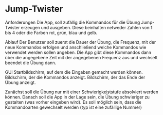 # Jump-Twister

Anforderungen
	Die App,
	soll zufällig die Kommandos für die Übung Jump-Twister erzeugen und ausgeben.
	Diese beinhalten netweder Zahlen von 1 bis 4
	oder die Farben rot, grün, blau und gelb.

Ablauf
	Der Benutzer soll zuerst die Dauer der Übung, die Frequenz, mit der neue Kommandos erfolgen und anschließend welche Kommandos wie verwendet werden sollen angeben.
	Die App gibt diese Kommandos dann über die angegebene Zeit mit der angegebenen Frequenz aus und wechselt beendet die Übung dann.

GUI
	Startbildschirm, auf dem die Eingaben gemacht werden können.
	Bildschirm, der die Kommandos anzeigt.
	Bildschirm, der das Ende der Übung anzeigt.
	
Zunächst soll die Übung nur mit einer Schwierigkeiststufe absolviert werden können.
Danach soll die App in der Lage sein, die Übung schwieriger zu gestalten (was vorher eingeben wird).
Es soll möglich sein, dass die Kommandoarten gewechselt werden (typ ist eine zufällige Nummer)